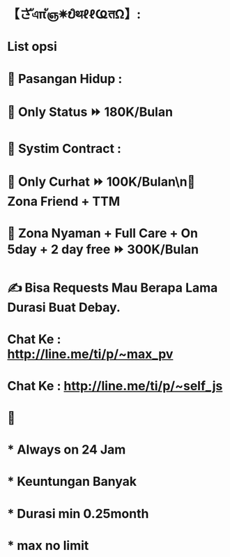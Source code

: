 # 【さัএπัஞ✵ບิथℓℓҨतΩ】:
# List opsi
# 🤖 Pasangan Hidup :
# 🔰 Only Status ⏩ 180K/Bulan
# 🤖 Systim Contract :
# 🔰 Only Curhat ⏩ 100K/Bulan\n🔰 Zona Friend + TTM
# 🔰 Zona Nyaman + Full Care + On 5day + 2 day free ⏩ 300K/Bulan
# ✍️ Bisa Requests Mau Berapa Lama Durasi Buat Debay.
# Chat Ke : http://line.me/ti/p/~max_pv
# Chat Ke : http://line.me/ti/p/~self_js
# 📃
# * Always on 24 Jam
# * Keuntungan Banyak
# * Durasi min 0.25month
# * max no limit
